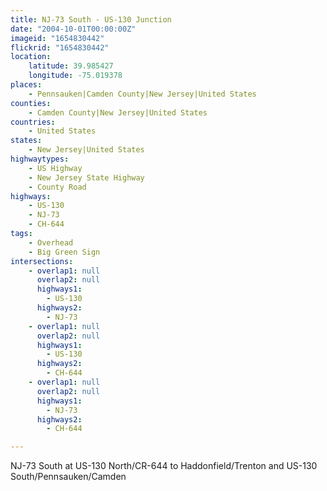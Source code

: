 ```yaml
---
title: NJ-73 South - US-130 Junction
date: "2004-10-01T00:00:00Z"
imageid: "1654830442"
flickrid: "1654830442"
location:
    latitude: 39.985427
    longitude: -75.019378
places:
    - Pennsauken|Camden County|New Jersey|United States
counties:
    - Camden County|New Jersey|United States
countries:
    - United States
states:
    - New Jersey|United States
highwaytypes:
    - US Highway
    - New Jersey State Highway
    - County Road
highways:
    - US-130
    - NJ-73
    - CH-644
tags:
    - Overhead
    - Big Green Sign
intersections:
    - overlap1: null
      overlap2: null
      highways1:
        - US-130
      highways2:
        - NJ-73
    - overlap1: null
      overlap2: null
      highways1:
        - US-130
      highways2:
        - CH-644
    - overlap1: null
      overlap2: null
      highways1:
        - NJ-73
      highways2:
        - CH-644

---
```

NJ-73 South at US-130 North/CR-644 to Haddonfield/Trenton and US-130 South/Pennsauken/Camden